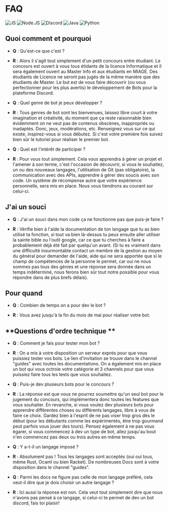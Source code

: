 # **FAQ**
![JS](https://img.shields.io/badge/-javascript-f7df1e?logo=javascript&logoColor=white) ![Node.JS](https://img.shields.io/badge/-Node.js-339933?logo=node.js&logoColor=white) ![Discord](https://img.shields.io/badge/-Discord-7289DA?logo=discord&logoColor=white) ![Java](https://camo.githubusercontent.com/4d163bf1a7370e0a80b888da3620a8ab2bf5c3dd067d131ada16305edf8308c6/68747470733a2f2f696d672e736869656c64732e696f2f62616467652f2d4a6176612d4646413631313f7374796c653d666c6174266c6f676f3d6a617661266c6f676f436f6c6f723d666666666666)
![Python](https://camo.githubusercontent.com/485e9dc3aa139b9bece29ceef3a0078211f69fa7e9b1409bc32e857beea0d6c5/68747470733a2f2f696d672e736869656c64732e696f2f62616467652f2d507974686f6e2d626c61636b3f7374796c653d666c6174266c6f676f3d707974686f6e266c6f676f436f6c6f723d333737364142)
## **Quoi comment et pourquoi**

* **Q** : Qu'est-ce que c'est ?

* **R** : Alors il s'agit tout simplement d'un petit concours entre étudiant. Le concours est ouvert à vous tous étidants de la licence Informatique et 
      il sera également ouvert au Master Info et aux étudiants en MIAGE. Des étudiants de Licence ne seront pas jugés de la même manière que des étudiants de Master.
      Le but est de vous faire découvrir (ou vous perfectionner pour les plus avertis) le développement de Bots pour la plateforme Discord.

* **Q** : Quel genre de bot je peux développer ?

* **R** : Tous genres de bot sont les bienvenues, laissez libre court à votre imagination et créativité, 
      du moment que ça reste raisonnable bien évidemment on ne veut pas de contenus obscènes, inappropriés ou inadaptés. 
      Donc, jeux, modérations, etc. Renseignez vous sur ce qui existe, inspirez-vous si vous débutez.
      Si c'est votre première fois suivez bien sûr le tutoriel pour réaliser le premier bot.


* **Q** : Quel est l'intérêt de participer ? 

* **R** : Pour vous tout simplement. Cela vous apprendra à gérer un projet et l'amener à son terme, c'est l'occasion de découvrir, 
      si vous le souhaitez, un ou des nouveaux langages, l'utilisation de Git (pas obligatoire), la communication avec des APIs, 
      apprendre à gérer des soucis avec son code.
      Un système de récompense autre que votre expérience personnelle, sera mis en place. Nous vous tiendrons au courant sur celui-ci.

## **J'ai un souci**

* **Q** : J'ai un souci dans mon code ça ne fonctionne pas que puis-je faire ?

* **R** : Vérifie bien à l'aide la documentation de ton langage que tu as bien utilisé ta fonction, 
    si tout va bien là-dessus tu peux ensuite aller utiliser la sainte bible ou l'outil google, 
    car ce que tu cherches à faire a probablement déjà été fait par quelqu'un avant.
    (Si tu es vraiment dans une difficulté insurmontable contact un membre de la gestion au moyen du général pour demander de l'aide, 
    aide qui ne sera apportée que si le champ de compétences de la personne le permet, car oui ne nous sommes pas tous des génies 
    et une réponse sera donnée dans un temps indéterminé, nous ferons bien sûr tout notre possible pour vous répondre dans de plus brefs délais).


## **Pour quand**

* **Q** : Combien de temps on a pour dev le bot ?

* **R** : Vous avez jusqu'à la fin du mois de mai pour réaliser votre bot.


## **Questions d'ordre technique **


* **Q** : Comment je fais pour tester mon bot ? 

* **R** : On a mis à votre disposition un serveur exprès pour que vous puissiez tester vos bots. 
  Le lien d'invitation se trouve dans le channel "guides" avec toutes les documentations. 
  On a également mis en place un bot qui vous octroie votre catégorie et 3 channels pour que vous puissiez faire tous les tests que vous souhaitez.


* **Q** : Puis-je dev plusieurs bots pour le concours ?

* **R** : La réponse est que vous ne pourrez soumettre qu'un seul bot pour le jugement du concours, qui implémentera donc toutes les features que vous souhaiter. 
  En revanche, si vous voulez dev plusieurs bots pour apprendre différentes choses ou différents langages, libre à vous de faire ce choix. 
  Gardez bien à l'esprit de ne pas viser trop gros dès le début (pour les débutants comme les expérimentés, être trop gourmand peut parfois vous jouer des tours).
  Pensez également à ne pas vous égarer, si vous commencez à dev un type de bot, allez jusqu'au bout n'en commencez pas deux ou trois autres en même temps.


* **Q** : Y a-t-il un langage imposé ? 

* **R** : Absolument pas ! Tous les langages sont acceptés (oui oui tous, même Rust, Ocaml ou bien Racket).
  De nombreuses Docs sont à votre disposition dans le channel "guides".


* **Q** : Parmi les docs ne figure pas celle de mon langage préféré, cela veut-il dire que je dois choisir un autre langage ?

* **R** : Ici aussi la réponse est non. Cela veut tout simplement dire que nous n'avons pas pensé à ce langage, 
  si celui-ci te permet de dev un bot discord, fais toi plaisir!
